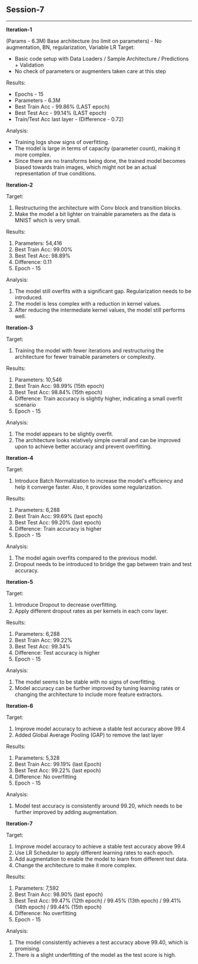 ## Session-7
<hr>

**Iteration-1**

(Params - 6.3M) Base architecture (no limit on parameters) - No augmentation, BN, regularization, Variable LR
Target:
* Basic code setup with Data Loaders / Sample Architecture / Predictions + Validation
* No check of parameters or augmenters taken care at this step

Results:
* Epochs - 15
* Parameters - 6.3M
* Best Train Acc - 99.86% (LAST epoch)
* Best Test Acc - 99.14% (LAST epoch)
* Train/Test Acc last layer - (Difference - 0.72)

Analysis:
* Training logs show signs of overfitting.
* The model is large in terms of capacity (parameter count), making it more complex.
* Since there are no transforms being done, the trained model becomes biased towards train images, which might not be an actual representation of true conditions.

**Iteration-2**

Target:
1. Restructuring the architecture with Conv block and transition blocks.
2. Make the model a bit lighter on trainable parameters as the data is MNIST which is very small.

Results:
1. Parameters: 54,416
2. Best Train Acc: 99.00%
3. Best Test Acc: 98.89%
4. Difference: 0.11
5. Epoch - 15

Analysis:
1. The model still overfits with a significant gap. Regularization needs to be introduced.
2. The model is less complex with a reduction in kernel values.
3. After reducing the intermediate kernel values, the model still performs well.

**Iteration-3**

Target:
1. Training the model with fewer iterations and restructuring the architecture for fewer trainable parameters or complexity.

Results:
1. Parameters: 10,546
2. Best Train Acc: 98.99% (15th epoch)
3. Best Test Acc: 98.84% (15th epoch)
4. Difference: Train accuracy is slightly higher, indicating a small overfit scenario
5. Epoch - 15

Analysis:
1. The model appears to be slightly overfit.
2. The architecture looks relatively simple overall and can be improved upon to achieve better accuracy and prevent overfitting.

**Iteration-4**

Target:
1. Introduce Batch Normalization to increase the model's efficiency and help it converge faster. Also, it provides some regularization.

Results:
1. Parameters: 6,288
2. Best Train Acc: 99.69% (last epoch)
3. Best Test Acc: 99.20% (last epoch)
4. Difference: Train accuracy is higher
5. Epoch - 15

Analysis:
1. The model again overfits compared to the previous model.
2. Dropout needs to be introduced to bridge the gap between train and test accuracy.

**Iteration-5**

Target:
1. Introduce Dropout to decrease overfitting.
2. Apply different dropout rates as per kernels in each conv layer.

Results:
1. Parameters: 6,288
2. Best Train Acc: 99.22%
3. Best Test Acc: 99.34%
4. Difference: Test accuracy is higher
5. Epoch - 15

Analysis:
1. The model seems to be stable with no signs of overfitting.
2. Model accuracy can be further improved by tuning learning rates or changing the architecture to include more feature extractors.

**Iteration-6**

Target:
1. Improve model accuracy to achieve a stable test accuracy above 99.4
2. Added Global Average Pooling (GAP) to remove the last layer

Results:
1. Parameters: 5,328
2. Best Train Acc: 99.19% (last Epoch)
3. Best Test Acc: 99.22% (last epoch)
4. Difference: No overfitting
5. Epoch - 15

Analysis:
1. Model test accuracy is consistently around 99.20, which needs to be further improved by adding augmentation.

**Iteration-7**

Target:
1. Improve model accuracy to achieve a stable test accuracy above 99.4
2. Use LR Scheduler to apply different learning rates to each epoch.
3. Add augmentation to enable the model to learn from different test data.
4. Change the architecture to make it more complex.

Results:
1. Parameters: 7,592
2. Best Train Acc: 98.90% (last epoch)
3. Best Test Acc: 99.47% (12th epoch) / 99.45% (13th epoch) / 99.41% (14th epoch) / 99.44% (15th epoch)
4. Difference: No overfitting
5. Epoch - 15

Analysis:
1. The model consistently achieves a test accuracy above 99.40, which is promising.
2. There is a slight underfitting of the model as the test score is high.
